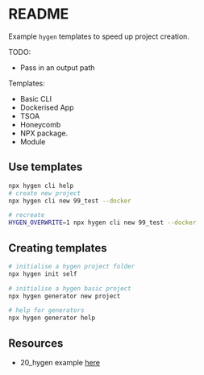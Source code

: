 # README

Example `hygen` templates to speed up project creation.  

TODO:

* Pass in an output path

Templates:

* Basic CLI
* Dockerised App
* TSOA
* Honeycomb
* NPX package.
* Module

## Use templates

```sh
npx hygen cli help
# create new project
npx hygen cli new 99_test --docker

# recreate
HYGEN_OVERWRITE=1 npx hygen cli new 99_test --docker
```

## Creating templates

```sh
# initialise a hygen project folder
npx hygen init self

# initialise a hygen basic project
npx hygen generator new project
```

```sh
# help for generators 
npx hygen generator help
```

## Resources

* 20_hygen example [here](../20_hygen/README.md)  
